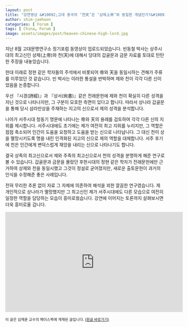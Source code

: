 ```yaml
---
layout: post
title: "강연영상 &#10092;고대 중국의 ‘천天’은 ‘상제上帝’와 동일한 개념인가?&#10093;"
author: shim-jaehoon
categories: [ Forum ]
tags: [ China, Forum ]
image: assets/images/post/heaven-chinese-high-lord.jpg
---
```


지난 8월 고대문명연구소 정기포럼 동영상이 업로드되었습니다. 빈동철 박사는 상주시대의 최고신인 상제(上帝)와 천(天)에 대해서 당대의 갑골문과 금문 자료를 토대로 탄탄한 주장을 내놓았습니다.

한대 이래로 정현 같은 학자들의 주석에서 비롯되어 帝와 天을 동일시하는 견해가 주류를 이루었던 것 같습니다. 빈 박사는 이러한 통설을 반박하며 제와 천이 각각 다른 신이었음을 논증합니다.

우선 『시경(詩經)』과  『상서(尙書)』같은 전래문헌에 제와 천이 확실히 다른 성격을 지닌 것으로 나타나지만, 그 구분이 모호한 측면이 있다고 합니다. 따라서 상나라 갑골문을 통해 당시 삼라만상을 주재하는 지고의 신으로서 제의 성격을 분석합니다.

나아가 서주시대 청동기 명문에 나타나는 帝와 天의 용례를 검토하여 각각 다른 신의 지위를 제시합니다. 서주시대에도 초기에는 제가 여전히 최고 지위를 누리지만, 그 역할은 점점 축소되어 인간이 도움을 요청하고 도움을 받는 신으로 나타납니다. 그 대신 천이 상을 멸망시키도록 명을 내린 인격화된 지고의 신으로 제의 역할을 대체합니다. 서주 후기에 천은 인간에게 변덕스럽게 재앙을 내리는 신으로 나타나기도 합니다.

결국 상족의 최고신으로서 제와 주족의 최고신으로서 천의 성격을 분명하게 해준 연구로 볼 수 있습니다. 갑골문과 금문을 몰랐던 후한시대의 정현 같은 학자가 전래문헌에만 근거하여 상제와 천을 동일시했고 그것이 정설로 굳어졌지만, 새로운 출토문헌이 과거의 인식을 수정해준 좋은 사례입니다.

전혀 무리한 추론 없이 자료 그 자체에 의존하여 해석을 꾀한 깔끔한 연구였습니다. 제 개인적으로 상나라가 멸망했지만 그 최고신인 제가 서주시대에도 다른 모습으로 여전히 일정한 역할을 담당하는 모습이 흥미로웠습니다.
강연에 이어지는 토론까지 살펴보시면 더욱 흥미로울 겁니다.

<iframe width="560" height="315" src="https://www.youtube.com/embed/bh8iE2Vv4i4" title="YouTube video player" frameborder="0" allow="accelerometer; autoplay; clipboard-write; encrypted-media; gyroscope; picture-in-picture" allowfullscreen></iframe>

<br/>


<span class="text-muted"><small>이 글은 심재훈 교수의 페이스북에 게재된 글입니다. <a href="https://www.facebook.com/story.php?story_fbid=pfbid0AnaNS6ittuc75fkWjuyiffddpA9u9n9f6ysAziHNEN5LuxbJ4JHy3zzCVy9CticSl&id=100000335256259" target="_blank">(원글 바로가기)</a></small></span>
